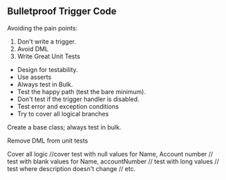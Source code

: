 ## Bulletproof Trigger Code

Avoiding the pain points:
1. Don't write a trigger. 
2. Avoid DML
3. Write Great Unit Tests

- Design for testability.
- Use asserts
- Always test in Bulk. 
- Test the happy path (test the bare minimum). 
- Don't test if the trigger handler is disabled.
- Test error and exception conditions
- Try to cover all logical branches

Create a base class; always test in bulk.

Remove DML from unit tests

Cover all logic
//cover test with null values for Name, Account number
// test with blank values for Name, accountNumber
// test with long values
// test where description doesn't change
// etc. 

